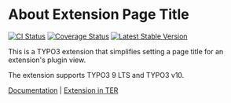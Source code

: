 # About Extension Page Title

[![CI Status](https://github.com/brotkrueml/extpagetitle/workflows/CI/badge.svg?branch=master)](https://github.com/brotkrueml/extpagetitle/actions?query=workflow%3ACI)
[![Coverage Status](https://coveralls.io/repos/github/brotkrueml/extpagetitle/badge.svg?branch=master)](https://coveralls.io/github/brotkrueml/extpagetitle?branch=master)
[![Latest Stable Version](https://poser.pugx.org/brotkrueml/extpagetitle/v/stable)](https://packagist.org/packages/brotkrueml/extpagetitle)

This is a TYPO3 extension that simplifies setting a page title for an extension's plugin view.

The extension supports TYPO3 9 LTS and TYPO3 v10.

[Documentation](https://docs.typo3.org/p/brotkrueml/extpagetitle/master/en-us/) |
[Extension in TER](https://extensions.typo3.org/extension/extpagetitle/)

